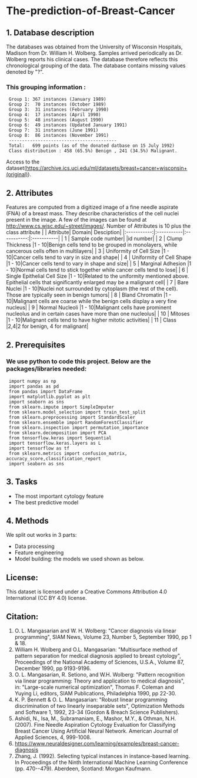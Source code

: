 # The-prediction-of-Breast-Cancer


## 1. Database description
The databases was obtained from the University of Wisconsin Hospitals, Madison from Dr. William H. Wolberg. Samples arrived periodically as Dr. Wolberg reports his clinical cases. The database therefore reflects this chronological grouping of the data. The database contains missing values denoted by "?". 
### This grouping information :
     Group 1: 367 instances (January 1989)
     Group 2:  70 instances (October 1989)
     Group 3:  31 instances (February 1990)
     Group 4:  17 instances (April 1990)
     Group 5:  48 instances (August 1990)
     Group 6:  49 instances (Updated January 1991)
     Group 7:  31 instances (June 1991)
     Group 8:  86 instances (November 1991)
     -----------------------------------------
     Total:   699 points (as of the donated datbase on 15 July 1992) 
     Class distribution : 458 (65.5%) Benign , 241 (34.5%) Malignant.
Access to the dataset(https://archive.ics.uci.edu/ml/datasets/breast+cancer+wisconsin+(original)).

## 2. Attributes
Features are computed from a digitized image of a fine needle aspirate (FNA) of a breast mass. They describe characteristics of the cell nuclei present in the image. A few of the images can be found at http://www.cs.wisc.edu/~street/images/. Number of Attributes is 10 plus the class attribute
|  | Attribute| Domain| Desciption|
|:-----------:|:-----------|:-----------:|:-----------|
| 1 | Sample code number|  |id number|
| 2 | Clump Thickness               |1 - 10|Benign cells tend to be grouped in monolayers, while cancerous cells often in multilayers|
| 3 | Uniformity of Cell Size       |1 - 10|Cancer cells tend to vary in size and shape|
| 4 | Uniformity of Cell Shape      |1 - 10|Cancer cells tend to vary in shape and size|
| 5 | Marginal Adhesion             |1 - 10|Normal cells tend to stick together while cancer cells tend to lose|
| 6 | Single Epithelial Cell Size   |1 - 10|Related to the uniformity mentioned above. Epithelial cells that significantly enlarged may be a malignant cell|
| 7 | Bare Nuclei                   |1 - 10|Nuclei not surrounded by cytoplasm (the rest of the cell). Those are typically seen in benign tumors|
| 8 | Bland Chromatin               |1 - 10|Malignant cells are coarse while the benign cells display a very fine nucleus|
| 9 | Normal Nucleoli               |1 - 10|Malignant cells have prominent nucleolus and in certain cases have more than one nucleolus|
| 10 | Mitoses                      |1 - 10|Malignant cells tend to have higher mitotic activities|
| 11 | Class                        |2,4|2 for benign, 4 for malignant|


## 2. Prerequisites
### We use python to code this project. Below are the packages/libraries needed:
     import numpy as np
     import pandas as pd
     from pandas import DataFrame
     import matplotlib.pyplot as plt
     import seaborn as sns
     from sklearn.impute import SimpleImputer
     from sklearn.model_selection import train_test_split
     from sklearn.preprocessing import StandardScaler
     from sklearn.ensemble import RandomForestClassifier
     from sklearn.inspection import permutation_importance
     from sklearn.decomposition import PCA
     from tensorflow.keras import Sequential
     import tensorflow.keras.layers as L
     import tensorflow as tf
     from sklearn.metrics import confusion_matrix, accuracy_score,classification_report
     import seaborn as sns

## 3. Tasks
* The most important cytology feature
* The best predictive model

## 4. Methods
We split out works in 3 parts:
* Data processing
* Feature engineering
* Model building: the models we used shown as below.



## License:
This dataset is licensed under a Creative Commons Attribution 4.0 International (CC BY 4.0) license.

## Citation:
1. O. L. Mangasarian and W. H. Wolberg: "Cancer diagnosis via linear programming", SIAM News, Volume 23, Number 5, September 1990, pp 1 & 18.
2. William H. Wolberg and O.L. Mangasarian: "Multisurface method of pattern separation for medical diagnosis applied to breast cytology", Proceedings of the National Academy of Sciences, U.S.A., Volume 87, December 1990, pp 9193-9196.
3. O. L. Mangasarian, R. Setiono, and W.H. Wolberg: "Pattern recognition via linear programming: Theory and application to medical diagnosis", in: "Large-scale numerical optimization", Thomas F. Coleman and Yuying Li, editors, SIAM Publications, Philadelphia 1990, pp 22-30.
4. K. P. Bennett & O. L. Mangasarian: "Robust linear programming discrimination of two linearly inseparable sets", Optimization Methods and Software 1, 1992, 23-34 (Gordon & Breach Science Publishers).
5. Ashidi, N., Isa, M., Subramaniam, E., Mashor, M.Y., & Othman, N.H. (2007). Fine Needle Aspiration Cytology Evaluation for Classifying Breast Cancer Using Artificial Neural Network. American Journal of Applied Sciences, 4, 999-1008.
6. https://www.neuraldesigner.com/learning/examples/breast-cancer-diagnosis
7. Zhang, J. (1992). Selecting typical instances in instance-based learning. In Proceedings of the Ninth International Machine Learning Conference (pp. 470--479). Aberdeen, Scotland: Morgan Kaufmann.
